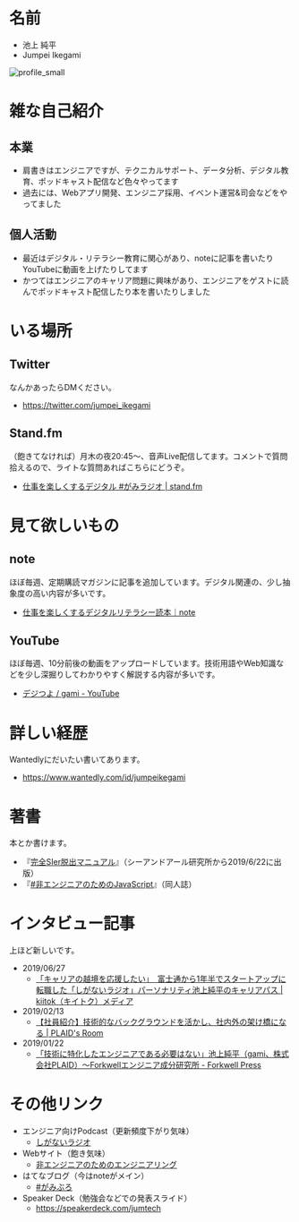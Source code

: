 # 名前
- 池上 純平
- Jumpei Ikegami

![profile_small](https://user-images.githubusercontent.com/20605685/104163649-17db0c80-543a-11eb-9338-25d886385743.jpg)

# 雑な自己紹介
## 本業
- 肩書きはエンジニアですが、テクニカルサポート、データ分析、デジタル教育、ポッドキャスト配信など色々やってます
- 過去には、Webアプリ開発、エンジニア採用、イベント運営&司会などをやってました

## 個人活動
- 最近はデジタル・リテラシー教育に関心があり、noteに記事を書いたりYouTubeに動画を上げたりしてます
- かつてはエンジニアのキャリア問題に興味があり、エンジニアをゲストに読んでポッドキャスト配信したり本を書いたりしました

# いる場所
## Twitter
なんかあったらDMください。

- https://twitter.com/jumpei_ikegami

## Stand.fm
（飽きてなければ）月木の夜20:45〜、音声Live配信してます。コメントで質問拾えるので、ライトな質問あればこちらにどうぞ。

- [仕事を楽しくするデジタル #がみラジオ | stand.fm](https://stand.fm/channels/5e66bcbc81d4e84e1fcadd61)

# 見て欲しいもの
## note
ほぼ毎週、定期購読マガジンに記事を追加しています。デジタル関連の、少し抽象度の高い内容が多いです。

- [仕事を楽しくするデジタルリテラシー読本｜note](https://note.com/jumpei_ikegami/m/m9119659a0b75)

## YouTube
ほぼ毎週、10分前後の動画をアップロードしています。技術用語やWeb知識などを少し深掘りしてわかりやすく解説する内容が多いです。

- [デジつよ / gami - YouTube](https://www.youtube.com/channel/UCpEuAd4crYtNY6xj6LyG5YA)

# 詳しい経歴
Wantedlyにだいたい書いてあります。

- https://www.wantedly.com/id/jumpeikegami

# 著書
本とか書けます。

- 『[完全SIer脱出マニュアル](https://www.amazon.co.jp/dp/B07TM9LWTN)』（シーアンドアール研究所から2019/6/22に出版）
- 『[#非エンジニアのためのJavaScript](https://booth.pm/ja/items/1311888)』（同人誌）

# インタビュー記事
上ほど新しいです。

- 2019/06/27
    - [「キャリアの越境を応援したい」　富士通から1年半でスタートアップに転職した「しがないラジオ」パーソナリティ池上純平のキャリアパス | kiitok（キイトク）メディア](https://www.kiitok.com/media/mentors/ikegami-jumpei)
- 2019/02/13
    - [【社員紹介】技術的なバックグラウンドを活かし、社内外の架け橋になる | PLAID's Room](https://www.wantedly.com/companies/plaid/post_articles/155156)
- 2019/01/22
    - [「技術に特化したエンジニアである必要はない」池上純平（gami、株式会社PLAID）～Forkwellエンジニア成分研究所 - Forkwell Press](https://pr.forkwell.com/2019-01-22-engineer_component/)

# その他リンク
- エンジニア向けPodcast（更新頻度下がり気味）
    - [しがないラジオ](https://shiganai.org/)
- Webサイト（飽き気味）
    - [非エンジニアのためのエンジニアリング](https://www.non-engineers.jp/)
- はてなブログ（今はnoteがメイン）
    - [#がみぶろ](https://jumpei-ikegami.hatenablog.com/archive)
- Speaker Deck（勉強会などでの発表スライド）
    - https://speakerdeck.com/jumtech
